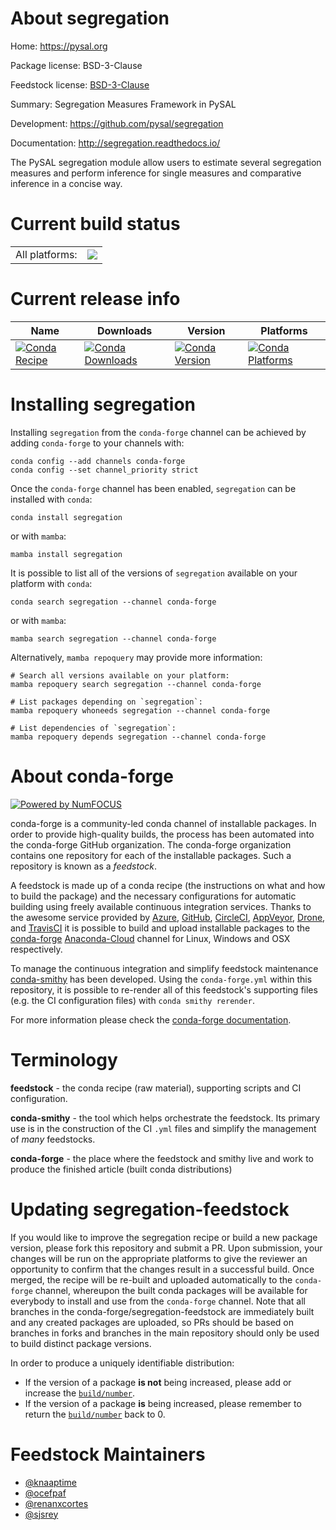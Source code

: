 About segregation
=================

Home: https://pysal.org

Package license: BSD-3-Clause

Feedstock license: [BSD-3-Clause](https://github.com/conda-forge/segregation-feedstock/blob/main/LICENSE.txt)

Summary: Segregation Measures Framework in PySAL

Development: https://github.com/pysal/segregation

Documentation: http://segregation.readthedocs.io/

The PySAL segregation module allow users to estimate several segregation measures and perform
inference for single measures and comparative inference in a concise way.


Current build status
====================


<table><tr><td>All platforms:</td>
    <td>
      <a href="https://dev.azure.com/conda-forge/feedstock-builds/_build/latest?definitionId=6776&branchName=main">
        <img src="https://dev.azure.com/conda-forge/feedstock-builds/_apis/build/status/segregation-feedstock?branchName=main">
      </a>
    </td>
  </tr>
</table>

Current release info
====================

| Name | Downloads | Version | Platforms |
| --- | --- | --- | --- |
| [![Conda Recipe](https://img.shields.io/badge/recipe-segregation-green.svg)](https://anaconda.org/conda-forge/segregation) | [![Conda Downloads](https://img.shields.io/conda/dn/conda-forge/segregation.svg)](https://anaconda.org/conda-forge/segregation) | [![Conda Version](https://img.shields.io/conda/vn/conda-forge/segregation.svg)](https://anaconda.org/conda-forge/segregation) | [![Conda Platforms](https://img.shields.io/conda/pn/conda-forge/segregation.svg)](https://anaconda.org/conda-forge/segregation) |

Installing segregation
======================

Installing `segregation` from the `conda-forge` channel can be achieved by adding `conda-forge` to your channels with:

```
conda config --add channels conda-forge
conda config --set channel_priority strict
```

Once the `conda-forge` channel has been enabled, `segregation` can be installed with `conda`:

```
conda install segregation
```

or with `mamba`:

```
mamba install segregation
```

It is possible to list all of the versions of `segregation` available on your platform with `conda`:

```
conda search segregation --channel conda-forge
```

or with `mamba`:

```
mamba search segregation --channel conda-forge
```

Alternatively, `mamba repoquery` may provide more information:

```
# Search all versions available on your platform:
mamba repoquery search segregation --channel conda-forge

# List packages depending on `segregation`:
mamba repoquery whoneeds segregation --channel conda-forge

# List dependencies of `segregation`:
mamba repoquery depends segregation --channel conda-forge
```


About conda-forge
=================

[![Powered by
NumFOCUS](https://img.shields.io/badge/powered%20by-NumFOCUS-orange.svg?style=flat&colorA=E1523D&colorB=007D8A)](https://numfocus.org)

conda-forge is a community-led conda channel of installable packages.
In order to provide high-quality builds, the process has been automated into the
conda-forge GitHub organization. The conda-forge organization contains one repository
for each of the installable packages. Such a repository is known as a *feedstock*.

A feedstock is made up of a conda recipe (the instructions on what and how to build
the package) and the necessary configurations for automatic building using freely
available continuous integration services. Thanks to the awesome service provided by
[Azure](https://azure.microsoft.com/en-us/services/devops/), [GitHub](https://github.com/),
[CircleCI](https://circleci.com/), [AppVeyor](https://www.appveyor.com/),
[Drone](https://cloud.drone.io/welcome), and [TravisCI](https://travis-ci.com/)
it is possible to build and upload installable packages to the
[conda-forge](https://anaconda.org/conda-forge) [Anaconda-Cloud](https://anaconda.org/)
channel for Linux, Windows and OSX respectively.

To manage the continuous integration and simplify feedstock maintenance
[conda-smithy](https://github.com/conda-forge/conda-smithy) has been developed.
Using the ``conda-forge.yml`` within this repository, it is possible to re-render all of
this feedstock's supporting files (e.g. the CI configuration files) with ``conda smithy rerender``.

For more information please check the [conda-forge documentation](https://conda-forge.org/docs/).

Terminology
===========

**feedstock** - the conda recipe (raw material), supporting scripts and CI configuration.

**conda-smithy** - the tool which helps orchestrate the feedstock.
                   Its primary use is in the construction of the CI ``.yml`` files
                   and simplify the management of *many* feedstocks.

**conda-forge** - the place where the feedstock and smithy live and work to
                  produce the finished article (built conda distributions)


Updating segregation-feedstock
==============================

If you would like to improve the segregation recipe or build a new
package version, please fork this repository and submit a PR. Upon submission,
your changes will be run on the appropriate platforms to give the reviewer an
opportunity to confirm that the changes result in a successful build. Once
merged, the recipe will be re-built and uploaded automatically to the
`conda-forge` channel, whereupon the built conda packages will be available for
everybody to install and use from the `conda-forge` channel.
Note that all branches in the conda-forge/segregation-feedstock are
immediately built and any created packages are uploaded, so PRs should be based
on branches in forks and branches in the main repository should only be used to
build distinct package versions.

In order to produce a uniquely identifiable distribution:
 * If the version of a package **is not** being increased, please add or increase
   the [``build/number``](https://docs.conda.io/projects/conda-build/en/latest/resources/define-metadata.html#build-number-and-string).
 * If the version of a package **is** being increased, please remember to return
   the [``build/number``](https://docs.conda.io/projects/conda-build/en/latest/resources/define-metadata.html#build-number-and-string)
   back to 0.

Feedstock Maintainers
=====================

* [@knaaptime](https://github.com/knaaptime/)
* [@ocefpaf](https://github.com/ocefpaf/)
* [@renanxcortes](https://github.com/renanxcortes/)
* [@sjsrey](https://github.com/sjsrey/)

